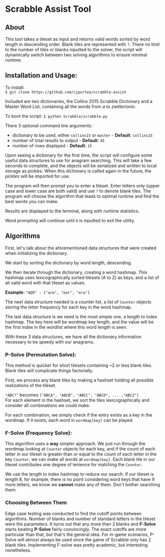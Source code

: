 # Scrabble Assist Tool
## About
This tool takes a tileset as input and returns valid words sorted by word length in descending order. Blank tiles are represented with ``?``. There no limit to the number of tiles or blanks inputted to the solver, the script will dynamically switch between two solving algorithms to ensure minimal runtime.

## Installation and Usage:
To install:
<br>
``$ git clone https://github.com/cjporteo/scrabble-assist``
<br>

Included are two dictionaries, the Collins 2015 Scrabble Dictionary and a Master Word List, containing all the words from *a* to *zwitterionic*.

To boot the script:
``$ python Scrabble/scrabble.py``
<br>

There 3 optional command line arguments:

 - dictionary to be used, either ``collins15`` or ``master`` - **Default**: ``collins15``
 - number of total results to output - **Default**: ``45``
 - number of rows displayed  - **Default**: ``15``

Upon seeing a dictionary for the first time, the script will configure some useful data structures to use for anagram searching. This will take a few seconds to complete, and the objects will be serialized and written to local storage as *pickles*. When this dictionary is called again in the future, the *pickles* will be imported for use.

The program will then prompt you to enter a tileset. Enter letters only (upper case and lower case are both valid) and use ``?`` to denote blank tiles. The program will choose the algorithm that leads to optimal runtime and find the best words you can make.

Results are displayed to the terminal, along with runtime statistics.

Word prompting will continue until ``0`` is inputted to exit the utility.

## Algorithms

First, let's talk about the aforementioned data structures that were created when initializing the dictionary. 

We start by sorting the dictionary by word length, descending.

We then iterate through the dictionary, creating a word hashmap.
This hashmap uses lexicographically sorted tilesets (A to Z) as keys, and a list of all valid word with that tileset as values.

**Example:**
```"AER" : ["are", "ear", "era"]```

The next data structure needed is a counter list, a list of ``Counter`` objects storing the letter frequency for each key in the word hashmap.

The last data structure is we need is the most simple one, a length to index hashmap. The key here will be wordmap key length, and the value will be the first index in the wordlist where this word length is seen.

With these 3 data structures, we have all the dictionary information necessary to be speedy with our anagrams.

### P-Solve (Permutation Solve):

This method is quicker for short tilesets containing ~2 or less blank tiles. Blank tiles will complicate things factorially.

First, we process any blank tiles by making a hashset holding all possible realizations of the tileset.

``"ABC?"`` becomes ``["ABCA", "ABCB", "ABCC", "ABCD", ... ,"ABCZ"]``
<br>
For each element in the hashset, we sort the tiles lexicographically and consider all combinations we could make.

For each combination, we simply check if the entry exists as a key in the wordmap. If it exists, each word in ``wordmap[key]`` can be played.

### F-Solve (Frequency Solve):

This algorithm uses a **way** simpler approach. We just run through the wordmap looking at ``Counter`` objects for each key, and if the count of each letter in our tileset is greater than or equal to the count of each letter in the key ``Counter``, we can make all words at ``wordmap[key]``. Each blank tile in our tileset contributes one degree of lenience for matching the ``Counter``.

We use the length to index hashmap to reduce our search. If our tileset is length 8, for example, there is no point considering word keys that have 9 more letters, we know we **cannot** make any of them. Don't bother searching them.

### Choosing Between Them
Edge case testing was conducted to find the cutoff points between algorithms. Number of blanks and number of standard letters in the tileset were the parameters. It turns out that any more than 2 blanks and **F-Solve** starts beating **P-Solve** fairly convincingly. The exact cutoffs are more particular than that, but that's the general idea. For in-game scenarios, P-Solve will almost always be used since the game of Scrabble only has 2 blank tiles. Implementing F-solve was pretty academic, but interesting nonetheless.
